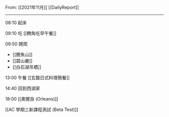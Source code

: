 From: [[2021年11月]]
[[DailyReport]]

---

08:10 起床

09:10 吃 [[轉角吃早午餐]]

09:50 開爬 
- [[鋰魚山]]
- [[碧山嚴]]
- [[白石湖吊橋]]

13:00 午餐 [[玄馥日式料理簡餐]]

14:40 回到西湖家

18:00 [[奧爾良 (Orleans)]]

[[AC 學期三新課程測試 (Beta Test)]]





